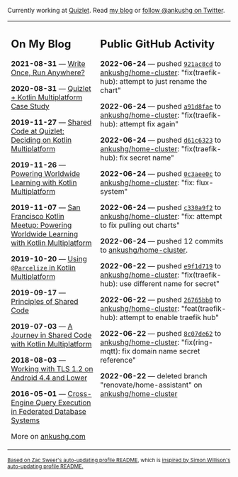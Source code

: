 Currently working at [Quizlet](https://quizlet.com/). Read [my blog](https://ankushg.com/) or [follow @ankushg on Twitter](https://twitter.com/ankushg).

<table><tr><td valign="top" width="40%">

## On My Blog
<!-- blog starts -->
**2021-08-31** — [Write Once, Run Anywhere?](https://ankushg.com/posts/write-once-run-anywhere-increment/)

**2020-08-31** — [Quizlet + Kotlin Multiplatform Case Study](https://ankushg.com/posts/quizlet-kotlin-multiplatform-case-study/)

**2019-11-27** — [Shared Code at Quizlet: Deciding on Kotlin Multiplatform](https://ankushg.com/posts/shared-code-kotlin-multiplatform/)

**2019-11-26** — [Powering Worldwide Learning with Kotlin Multiplatform](https://ankushg.com/speaking/droidcon-sf-2019)

**2019-11-07** — [San Francisco Kotlin Meetup: Powering Worldwide Learning with Kotlin Multiplatform](https://ankushg.com/speaking/sf-kotlin-meetup-2019)

**2019-10-20** — [Using `@Parcelize` in Kotlin Multiplatform](https://ankushg.com/posts/multiplatform-parcelize/)

**2019-09-17** — [Principles of Shared Code](https://ankushg.com/speaking/denver-startup-week-2019)

**2019-07-03** — [A Journey in Shared Code with Kotlin Multiplatform](https://ankushg.com/speaking/droidcon-berlin-2019)

**2018-08-03** — [Working with TLS 1.2 on Android 4.4 and Lower](https://ankushg.com/posts/tls-1.2-on-android/)

**2016-05-01** — [Cross-Engine Query Execution in Federated Database Systems](https://ankushg.com/projects/thesis)
<!-- blog ends -->
More on [ankushg.com](https://ankushg.com/)
</td><td valign="top" width="60%">

## Public GitHub Activity
<!-- githubActivity starts -->
**2022-06-24** — pushed [`921ac8cd`](https://github.com/ankushg/home-cluster/commit/921ac8cd76ed2729a7db285c62cb0784b49d7e4b) to [ankushg/home-cluster](https://api.github.com/repos/ankushg/home-cluster): "fix(traefik-hub): attempt to just rename the chart"

**2022-06-24** — pushed [`a91d8fae`](https://github.com/ankushg/home-cluster/commit/a91d8faebd925343cf3dabc007a3fd5436b6b6fd) to [ankushg/home-cluster](https://api.github.com/repos/ankushg/home-cluster): "fix(traefik-hub): attempt fix again"

**2022-06-24** — pushed [`d61c6323`](https://github.com/ankushg/home-cluster/commit/d61c6323629c612326506da1136ba2e4628170cb) to [ankushg/home-cluster](https://api.github.com/repos/ankushg/home-cluster): "fix(traefik-hub): fix secret name"

**2022-06-24** — pushed [`0c3aee0c`](https://github.com/ankushg/home-cluster/commit/0c3aee0c4460320af28858d2ec744c9927599e20) to [ankushg/home-cluster](https://api.github.com/repos/ankushg/home-cluster): "fix: flux-system"

**2022-06-24** — pushed [`c330a9f2`](https://github.com/ankushg/home-cluster/commit/c330a9f27ae6c1af47df01372d3320d7d9f76d86) to [ankushg/home-cluster](https://api.github.com/repos/ankushg/home-cluster): "fix: attempt to fix pulling out charts"

**2022-06-24** — pushed 12 commits to [ankushg/home-cluster](https://api.github.com/repos/ankushg/home-cluster).

**2022-06-22** — pushed [`e9f1d719`](https://github.com/ankushg/home-cluster/commit/e9f1d7192d3f47c13995a9fb8b8cbf800409d51b) to [ankushg/home-cluster](https://api.github.com/repos/ankushg/home-cluster): "fix(traefik-hub): use different name for secret"

**2022-06-22** — pushed [`26765bb0`](https://github.com/ankushg/home-cluster/commit/26765bb0c6398ebdc754f1ff61deb0c3336a7bcf) to [ankushg/home-cluster](https://api.github.com/repos/ankushg/home-cluster): "feat(traefik-hub): attempt to enable traefik hub"

**2022-06-22** — pushed [`8c07de62`](https://github.com/ankushg/home-cluster/commit/8c07de62f219c8cee25fed8370864f957514dde1) to [ankushg/home-cluster](https://api.github.com/repos/ankushg/home-cluster): "fix(ring-mqtt): fix domain name secret reference"

**2022-06-22** — deleted branch "renovate/home-assistant" on [ankushg/home-cluster](https://api.github.com/repos/ankushg/home-cluster)
<!-- githubActivity ends -->
</td></tr></table>

<sub><a href="https://github.com/ZacSweers/ZacSweers">Based on Zac Sweer's auto-updating profile README</a>, which is <a href="https://simonwillison.net/2020/Jul/10/self-updating-profile-readme/">inspired by Simon Willison's auto-updating profile README.</a></sub>